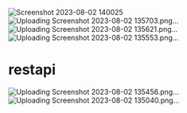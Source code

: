 ![Screenshot 2023-08-02 140025](https://github.com/varshitha1401/RestAPI/assets/121846410/198d3afc-8d88-4f89-a982-4312c6de5332)
![Uploading Screenshot 2023-08-02 135703.png…]()
![Uploading Screenshot 2023-08-02 135621.png…]()
![Uploading Screenshot 2023-08-02 135553.png…]()
# restapi
![Uploading Screenshot 2023-08-02 135456.png…]()
![Uploading Screenshot 2023-08-02 135040.png…]()
